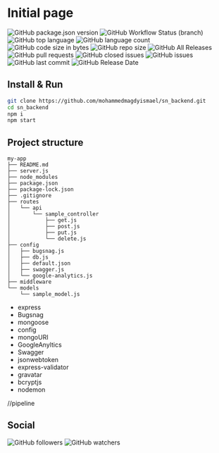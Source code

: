 
# Initial page

<div style="display: inline-block !important;"><img alt="GitHub package.json version" src="https://img.shields.io/github/package-json/v/mohammedmagdyismael/sn_backend"></div>
<div style="display: inline-block;"><img alt="GitHub Workflow Status (branch)" src="https://img.shields.io/github/workflow/status/mohammedmagdyismael/sn_backend/Node.js CI/master"></div>
<div style="display: inline-block;"><img alt="GitHub top language" src="https://img.shields.io/github/languages/top/mohammedmagdyismael/sn_backend"></div>
<div style="display: inline-block;"><img alt="GitHub language count" src="https://img.shields.io/github/languages/count/mohammedmagdyismael/sn_backend"></div>
<div style="display: inline-block;"><img alt="GitHub code size in bytes" src="https://img.shields.io/github/languages/code-size/mohammedmagdyismael/sn_backend"></div>
<div style="display: inline-block;"><img alt="GitHub repo size" src="https://img.shields.io/github/repo-size/mohammedmagdyismael/sn_backend"></div>
<div style="display: inline-block;"><img alt="GitHub All Releases" src="https://img.shields.io/github/downloads/mohammedmagdyismael/sn_backend/total"></div>
<div style="display: inline-block;"><img alt="GitHub pull requests" src="https://img.shields.io/github/issues-pr/mohammedmagdyismael/sn_backend"></div>
<div style="display: inline-block;"><img alt="GitHub closed issues" src="https://img.shields.io/github/issues-closed/mohammedmagdyismael/sn_backend"></div>
<div style="display: inline-block;"><img alt="GitHub issues" src="https://img.shields.io/github/issues/mohammedmagdyismael/sn_backend"></div>
<div style="display: inline-block;"><img alt="GitHub last commit" src="https://img.shields.io/github/last-commit/mohammedmagdyismael/sn_backend"></div>
<div style="display: inline-block;"><img alt="GitHub Release Date" src="https://img.shields.io/github/release-date/mohammedmagdyismael/sn_backend"></div>


## Install & Run
```sh
git clone https://github.com/mohammedmagdyismael/sn_backend.git
cd sn_backend
npm i
npm start
```

## Project structure
```
my-app
├── README.md
├── server.js
├── node_modules
├── package.json
├── package-lock.json
├── .gitignore
├── routes
│   └── api
│       └── sample_controller
│           ├── get.js
│           ├── post.js
│           ├── put.js
│           └── delete.js
├── config
│   ├── bugsnag.js
│   ├── db.js
│   ├── default.json
│   ├── swagger.js
│   └── google-analytics.js
├── middleware
└── models
    └── sample_model.js
```




* express
* Bugsnag
* mongoose
* config
* mongoURI
* GoogleAnyltics
* Swagger
* jsonwebtoken
* express-validator
* gravatar
* bcryptjs
* nodemon

//pipeline

## Social
![GitHub followers](https://img.shields.io/github/followers/mohammedmagdyismael?style=social)
![GitHub watchers](https://img.shields.io/github/watchers/mohammedmagdyismael/sn_backend?style=social)
